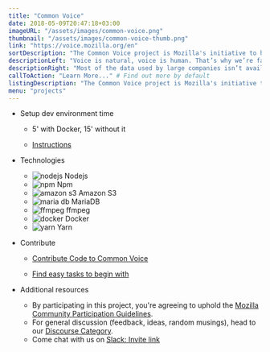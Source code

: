 ```yaml
---
title: "Common Voice"
date: 2018-05-09T20:47:18+03:00
imageURL: "/assets/images/common-voice.png"
thumbnail: "/assets/images/common-voice-thumb.png"
link: "https://voice.mozilla.org/en"
sortDescription: "The Common Voice project is Mozilla's initiative to help teach machines how real people speak."
descriptionLeft: "Voice is natural, voice is human. That’s why we’re fascinated with creating usable voice technology for our machines. But to create voice systems, an extremely large amount of voice data is required."
descriptionRight: "Most of the data used by large companies isn’t available to the majority of people. We think that stifles innovation. So we’ve launched Project Common Voice, a project to help make voice recognition open to everyone."
callToAction: "Learn More..." # Find out more by default
listingDescription: "The Common Voice project is Mozilla's initiative to help teach machines..." # The description of the project for the project listing, if no description is provided the content of the sortDescription will be used
menu: "projects"
---
```


- Setup dev environment time

  - 5' with Docker, 15' without it

  - [Instructions](https://github.com/mozilla/voice-web/blob/master/CONTRIBUTING.md)

- Technologies

  - ![nodejs](/assets/images/nodejs.png) Nodejs
  - ![npm](/assets/images/npm.png) Npm
  - ![amazon s3](/assets/images/s3.png) Amazon S3
  - ![maria db](/assets/images/mariadb.png) MariaDB
  - ![ffmpeg](/assets/images/ffmpeg.png) ffmpeg
  - ![docker](/assets/images/docker.png) Docker
  - ![yarn](/assets/images/yarn.png) Yarn

- Contribute

  - [Contribute Code to Common Voice](https://github.com/mozilla/voice-web/issues)

  - [Find easy tasks to begin with](https://github.com/mozilla/voice-web/issues?q=is%3Aopen+is%3Aissue+label%3A%22help+wanted%22)

- Additional resources

  - By participating in this project, you're agreeing to uphold the [Mozilla Community Participation Guidelines](https://www.mozilla.org/en-US/about/governance/policies/participation/).
  - For general discussion (feedback, ideas, random musings), head to our [Discourse Category](https://discourse.mozilla-community.org/c/voice).
  - Come chat with us on [Slack: Invite link](https://common-voice-slack-invite.herokuapp.com/)
